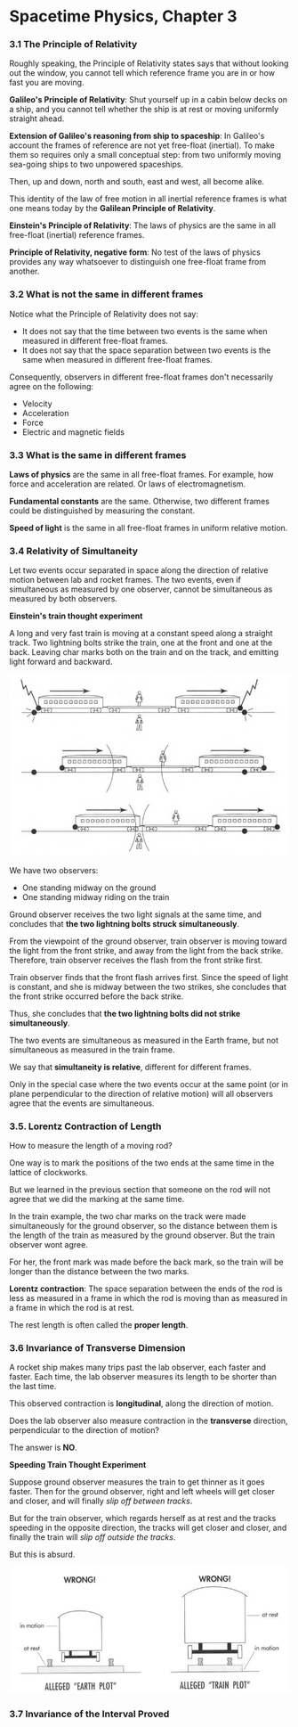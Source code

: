 # Spacetime Physics, Chapter 3

### 3.1 The Principle of Relativity

Roughly speaking, the Principle of Relativity states says that without looking out
the window, you cannot tell which reference frame you are in or how fast you are moving.

**Galileo's Principle of Relativity**: Shut yourself up in a cabin below decks on a
ship, and you cannot tell whether the ship is at rest or moving uniformly straight
ahead.

**Extension of Galileo's reasoning from ship to spaceship**: In Galileo's account
the frames of reference are not yet free-float (inertial). To make them so requires
only a small conceptual step: from two uniformly moving sea-going ships to two
unpowered spaceships.

Then, up and down, north and south, east and west, all become alike.

This identity of the law of free motion in all inertial reference frames is what
one means today by the **Galilean Principle of Relativity**.

**Einstein's Principle of Relativity**: The laws of physics are the same in all
free-float (inertial) reference frames.

**Principle of Relativity, negative form**: No test of the laws of physics provides
any way whatsoever to distinguish one free-float frame from another.

### 3.2 What is not the same in different frames

Notice what the Principle of Relativity does not say:
- It does not say that the time between two events is the same when measured in different
  free-float frames.
- It does not say that the space separation between two events is the same when measured
  in different free-float frames.

Consequently, observers in different free-float frames don't necessarily agree on the
following:

- Velocity
- Acceleration
- Force
- Electric and magnetic fields

### 3.3 What is the same in different frames

**Laws of physics** are the same in all free-float frames. For example, how force
and acceleration are related. Or laws of electromagnetism.

**Fundamental constants** are the same. Otherwise, two different frames could be
distinguished by measuring the constant.

**Speed of light** is the same in all free-float frames in uniform relative motion.

### 3.4 Relativity of Simultaneity

Let two events occur separated in space along the direction of relative motion between
lab and rocket frames. The two events, even if simultaneous as measured by one observer,
cannot be simultaneous as measured by both observers.

**Einstein's train thought experiment**

A long and very fast train is moving at a constant speed along a straight track. Two
lightning bolts strike the train, one at the front and one at the back. Leaving char
marks both on the train and on the track, and emitting light forward and backward.

  ![Einstein's train thought experiment](fig3.1.jpg)

We have two observers:
- One standing midway on the ground
- One standing midway riding on the train

Ground observer receives the two light signals at the same time, and concludes that
**the two lightning bolts struck simultaneously**.

From the viewpoint of the ground observer, train observer is moving toward the light
from the front strike, and away from the light from the back strike. Therefore, train
observer receives the flash from the front strike first.

Train observer finds that the front flash arrives first. Since the speed of light is
constant, and she is midway between the two strikes, she concludes that the front strike
occurred before the back strike.

Thus, she concludes that **the two lightning bolts did not strike simultaneously**.

The two events are simultaneous as measured in the Earth frame, but not simultaneous
as measured in the train frame.

We say that **simultaneity is relative**, different for different frames.

Only in the special case where the two events occur at the same point (or in plane
perpendicular to the direction of relative motion) will all observers agree that the
events are simultaneous.

### 3.5. Lorentz Contraction of Length

How to measure the length of a moving rod?

One way is to mark the positions of the two ends at the same time in the lattice of
clockworks.

But we learned in the previous section that someone on the rod will not agree that
we did the marking at the same time.

In the train example, the two char marks on the track were made simultaneously for
the ground observer, so the distance between them is the length of the train as
measured by the ground observer. But the train observer wont agree.

For her, the front mark was made before the back mark, so the train will be longer
than the distance between the two marks.

**Lorentz contraction**: The space separation between the ends of the rod is less
as measured in a frame in which the rod is moving than as measured in a frame in
which the rod is at rest.

The rest length is often called the **proper length**.

### 3.6 Invariance of Transverse Dimension

A rocket ship makes many trips past the lab observer, each faster and faster. Each
time, the lab observer measures its length to be shorter than the last time.

This observed contraction is **longitudinal**, along the direction of motion.

Does the lab observer also measure contraction in the **transverse** direction,
perpendicular to the direction of motion?

The answer is **NO**.

**Speeding Train Thought Experiment**

Suppose ground observer measures the train to get thinner as it goes faster.
Then for the ground observer, right and left wheels will get closer and closer,
and will finally _slip off between tracks_.

But for the train observer, which regards herself as at rest and the tracks speeding
in the opposite direction, the tracks will get closer and closer, and finally the
train will _slip off outside the tracks_.

But this is absurd.

 ![Speeding Train Thought Experiment](fig3.2.jpg)


### 3.7 Invariance of the Interval Proved
